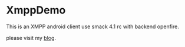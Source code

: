 # XmppDemo
This is an XMPP android client use smack 4.1 rc with backend openfire.

please visit my [blog](http://gree2.github.io/android/2015/03/06/android-play-with-openfire-smack/).